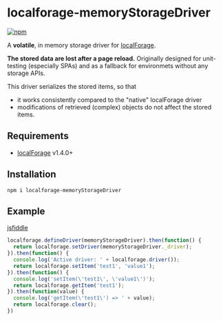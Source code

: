 localforage-memoryStorageDriver
=================================
[![npm](https://img.shields.io/npm/dm/localforage-memoryStorageDriver.svg)](https://www.npmjs.com/package/localforage-memoryStorageDriver)

A **volatile**, in memory storage driver for [localForage](https://github.com/mozilla/localForage).

**The stored data are lost after a page reload.**
Originally designed for unit-testing (especially SPAs) and as a fallback for environmets without any storage APIs.

This driver serializes the stored items, so that
* it works consistently compared to the "native" localForage driver
* modifications of retrieved (complex) objects do not affect the stored items.

## Requirements

* [localForage](https://github.com/mozilla/localForage) v1.4.0+

## Installation
`npm i localforage-memoryStorageDriver`

## Example
[jsfiddle](https://jsfiddle.net/dp2dzyL9/)
```js
localforage.defineDriver(memoryStorageDriver).then(function() {
  return localforage.setDriver(memoryStorageDriver._driver);
}).then(function() {
  console.log('Active driver: ' + localforage.driver());
  return localforage.setItem('test1', 'value1');
}).then(function() {
  console.log('setItem(\'test1\', \'value1\')');
  return localforage.getItem('test1');
}).then(function(value) {
  console.log('getItem(\'test1\') => ' + value);
  return localforage.clear();
})
```
